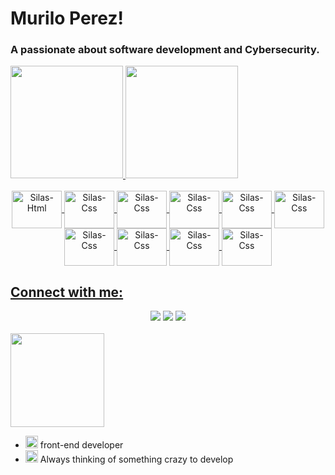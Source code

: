 # Murilo Perez!
<h3>A passionate about software development and Cybersecurity.</h3>


<div aling="center">
<a href="https://github.com/rafaballerini">
<img height="180em" src="https://github-readme-stats.vercel.app/api?username=MuriloPerez10&show_icons=true&theme=tokyonight">
<img height="180em" src="https://github-readme-stats.vercel.app/api/top-langs/?username=MuriloPerez10&layout=compact&langs_count=7&theme=tokyonight"/>
</div>

<div style="display: inline_block" align="center"><br>
  <img align="center" alt="Silas-Html" height="60" width="80" src="https://cdn.jsdelivr.net/gh/devicons/devicon/icons/html5/html5-original.svg">
  <img align="center" alt="Silas-Css" height="60" width="80" src="https://cdn.jsdelivr.net/gh/devicons/devicon/icons/css3/css3-original.svg">
  <img align="center" alt="Silas-Css" height="60" width="80" src="https://cdn.jsdelivr.net/gh/devicons/devicon/icons/sass/sass-original.svg">
  <img align="center" alt="Silas-Css" height="60" width="80" src="https://cdn.jsdelivr.net/gh/devicons/devicon/icons/javascript/javascript-original.svg">
  <img align="center" alt="Silas-Css" height="60" width="80" src="https://cdn.jsdelivr.net/gh/devicons/devicon/icons/react/react-original.svg">
  <img align="center" alt="Silas-Css" height="60" width="80" src="https://cdn.jsdelivr.net/gh/devicons/devicon/icons/nodejs/nodejs-original.svg">
  <img align="center" alt="Silas-Css" height="60" width="80" src="https://cdn.jsdelivr.net/gh/devicons/devicon/icons/c/c-original.svg">
  <img align="center" alt="Silas-Css" height="60" width="80" src="https://cdn.jsdelivr.net/gh/devicons/devicon/icons/python/python-original.svg">
  <img align="center" alt="Silas-Css" height="60" width="80" src="https://cdn.jsdelivr.net/gh/devicons/devicon/icons/postgresql/postgresql-original.svg">
  <img align="center" alt="Silas-Css" height="60" width="80" src="https://cdn.jsdelivr.net/gh/devicons/devicon/icons/linux/linux-original.svg">
</div>

## Connect with me:
<div align="center"> 
  <a href="https://instagram.com/#" target="_blank"><img src="https://img.shields.io/badge/-Instagram-%23E4405F?style=for-the-badge&logo=instagram&logoColor=white" target="_blank"></a>
  <a href = "mailto:muriloperez21@gmail.com"><img src="https://img.shields.io/badge/-Gmail-%23333?style=for-the-badge&logo=gmail&logoColor=white" target="_blank"></a>
  <a href="https://www.linkedin.com/in/murilo-perez" target="_blank"><img src="https://img.shields.io/badge/-LinkedIn-%230077B5?style=for-the-badge&logo=linkedin&logoColor=white" target="_blank"></a> 
</div>

<div><br>
<img src="https://media.giphy.com/media/JIX9t2j0ZTN9S/giphy.gif" width="150px">

- <img alt="GIF" src="https://github.com/TheDudeThatCode/TheDudeThatCode/raw/master/Assets/gandalf_parrot.gif" width="20vw" /> front-end developer
- <img alt="GIF" src="https://github.com/TheDudeThatCode/TheDudeThatCode/blob/master/Assets/hmm.gif" width="20vw" /> Always thinking of something crazy to develop
</div>
  
